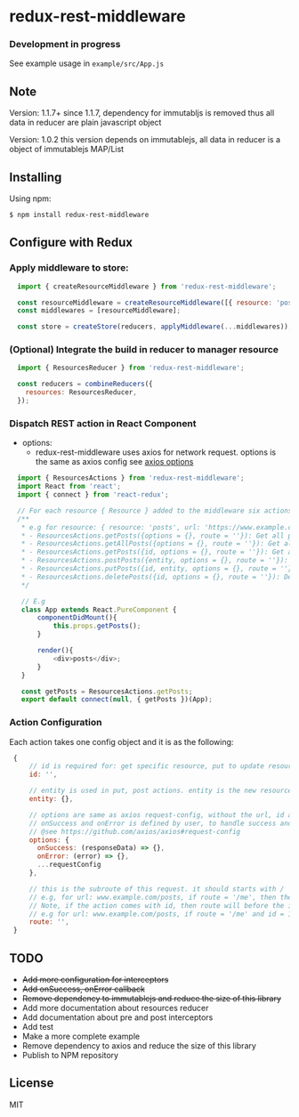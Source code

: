 # redux-rest-middleware

### Development in progress

See example usage in ``example/src/App.js``

## Note

Version: 1.1.7+ since 1.1.7, dependency for immutabljs is removed thus all data in reducer are plain javascript object

Version: 1.0.2 this version depends on immutablejs, all data in reducer is a object of immutablejs MAP/List

## Installing

Using npm:

```bash
$ npm install redux-rest-middleware
```

## Configure with Redux

### Apply middleware to store:

```js
  import { createResourceMiddleware } from 'redux-rest-middleware';

  const resourceMiddleware = createResourceMiddleware([{ resource: 'posts', url: 'https://jsonplaceholder.typicode.com/posts' }])
  const middlewares = [resourceMiddleware];

  const store = createStore(reducers, applyMiddleware(...middlewares));
```

### (Optional) Integrate the build in reducer to manager resource

```js
  import { ResourcesReducer } from 'redux-rest-middleware';

  const reducers = combineReducers({
    resources: ResourcesReducer,
  });

```

### Dispatch REST action in React Component

- options:
    * redux-rest-middleware uses axios for network request. options is the same as axios config see [axios options](https://github.com/axios/axios#request-config)

```js
  import { ResourcesActions } from 'redux-rest-middleware';
  import React from 'react';
  import { connect } from 'react-redux';

  // For each resource { Resource } added to the middleware six actions will be created
  /**
   * e.g for resource: { resource: 'posts', url: 'https://www.example.com/posts' }
   * - ResourcesActions.getPosts({options = {}, route = ''}): Get all posts
   * - ResourcesActions.getAllPosts({options = {}, route = ''}): Get all posts, same as the above action
   * - ResourcesActions.getPosts({id, options = {}, route = ''}): Get a specific posts with id
   * - ResourcesActions.postPosts({entity, options = {}, route = ''}): Post to create a posts resource
   * - ResourcesActions.putPosts({id, entity, options = {}, route = ''}): Put to a posts resource with id specified
   * - ResourcesActions.deletePosts({id, options = {}, route = ''}): Delete a posts with specific id
   */

   // E.g
   class App extends React.PureComponent {
       componentDidMount(){
           this.props.getPosts();
       }

       render(){
           <div>posts</div>;
       }
   }

   const getPosts = ResourcesActions.getPosts;
   export default connect(null, { getPosts })(App);
```

### Action Configuration

Each action takes one config object and it is as the following:
```js
 {
     // id is required for: get specific resource, put to update resource, delete specific resource
     id: '', 

     // entity is used in put, post actions. entity is the new resource that is created or updated by the request
     entity: {}, 

     // options are same as axios request-config, without the url, id and data property
     // onSuccess and onError is defined by user, to handle success and error case of the request
     // @see https://github.com/axios/axios#request-config
     options: {
       onSuccess: (responseData) => {},
       onError: (error) => {},
       ...requestConfig
     }, 

     // this is the subroute of this request. it should starts with /
     // e.g, for url: www.example.com/posts, if route = '/me', then the request goes to www.example.com/posts/me
     // Note, if the action comes with id, then route will before the id path parameter.
     // e.g for url: www.example.com/posts, if route = '/me' and id = 1 then request goes to www.example.com/posts/me/1
     route: '', 
 }
```

## TODO
- <del>Add more configuration for interceptors</del>
- <del>Add onSuccess, onError callback</del>
- <del>Remove dependency to immutablejs and reduce the size of this library</del>
- Add more documentation about resources reducer
- Add documentation about pre and post interceptors
- Add test
- Make a more complete example
- Remove dependency to axios and reduce the size of this library
- Publish to NPM repository

## License
MIT
